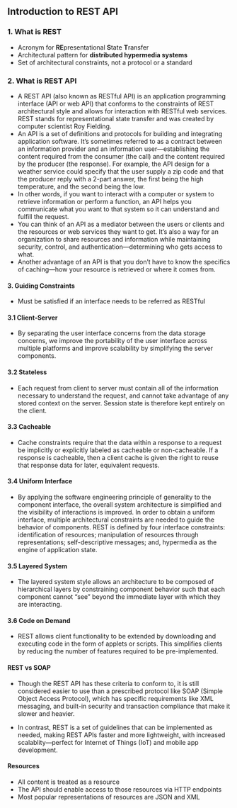## Introduction to REST API

### 1. What is REST
- Acronym for **RE**presentational **S**tate **T**ransfer
- Architectural pattern for **distributed hypermedia systems**
- Set of architectural constraints, not a protocol or a standard

### 2. What is REST API
- A REST API (also known as RESTful API) is an application programming interface (API or web API) that conforms to the constraints of REST architectural style and allows for interaction with RESTful web services. REST stands for representational state transfer and was created by computer scientist Roy Fielding.
- An API is a set of definitions and protocols for building and integrating application software. It’s sometimes referred to as a contract between an information provider and an information user—establishing the content required from the consumer (the call) and the content required by the producer (the response). For example, the API design for a weather service could specify that the user supply a zip code and that the producer reply with a 2-part answer, the first being the high temperature, and the second being the low.  
- In other words, if you want to interact with a computer or system to retrieve information or perform a function, an API helps you communicate what you want to that system so it can understand and fulfill the request. 
- You can think of an API as a mediator between the users or clients and the resources or web services they want to get. It’s also a way for an organization to share resources and information while maintaining security, control, and authentication—determining who gets access to what. 
- Another advantage of an API is that you don’t have to know the specifics of caching—how your resource is retrieved or where it comes from.

#### 3. Guiding Constraints
- Must be satisfied if an interface needs to be referred as RESTful

#### 3.1 Client-Server
- By separating the user interface concerns from the data storage concerns, we improve the portability of the user interface across multiple platforms and improve scalability by simplifying the server components.

#### 3.2 Stateless
- Each request from client to server must contain all of the information necessary to understand the request, and cannot take advantage of any stored context on the server. Session state is therefore kept entirely on the client.

#### 3.3 Cacheable
- Cache constraints require that the data within a response to a request be implicitly or explicitly labeled as cacheable or non-cacheable. If a response is cacheable, then a client cache is given the right to reuse that response data for later, equivalent requests.

#### 3.4 Uniform Interface
- By applying the software engineering principle of generality to the component interface, the overall system architecture is simplified and the visibility of interactions is improved. In order to obtain a uniform interface, multiple architectural constraints are needed to guide the behavior of components. REST is defined by four interface constraints: identification of resources; manipulation of resources through representations; self-descriptive messages; and, hypermedia as the engine of application state.

#### 3.5 Layered System
- The layered system style allows an architecture to be composed of hierarchical layers by constraining component behavior such that each component cannot “see” beyond the immediate layer with which they are interacting.

#### 3.6 Code on Demand
- REST allows client functionality to be extended by downloading and executing code in the form of applets or scripts. This simplifies clients by reducing the number of features required to be pre-implemented.

#### REST vs SOAP
- Though the REST API has these criteria to conform to, it is still considered easier to use than a prescribed protocol like SOAP (Simple Object Access Protocol), which has specific requirements like XML messaging, and built-in security and transaction compliance that make it slower and heavier. 

- In contrast, REST is a set of guidelines that can be implemented as needed, making REST APIs faster and more lightweight, with increased scalablity—perfect for Internet of Things (IoT) and mobile app development. 

#### Resources
- All content is treated as a resource
- The API should enable access to those resources via HTTP endpoints
- Most popular representations of resources are JSON and XML
